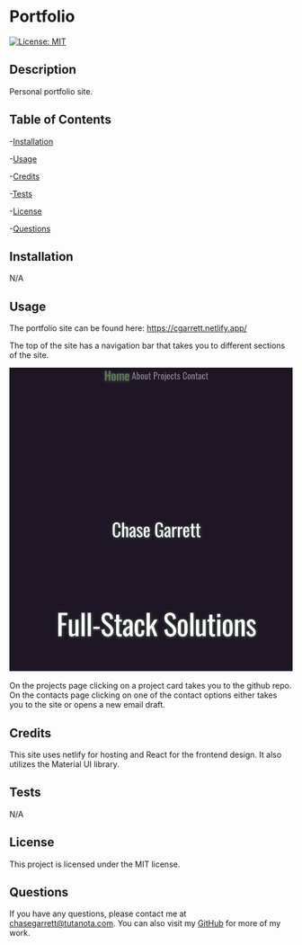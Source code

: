 # Portfolio

[![License: MIT](https://img.shields.io/badge/License-MIT-purple.svg)](https://opensource.org/licenses/MIT)

## Description

Personal portfolio site.

## Table of Contents

-[Installation](#installation)

-[Usage](#usage)

-[Credits](#credits)

-[Tests](#tests)

-[License](#license)

-[Questions](#questions)

## Installation

N/A

## Usage

The portfolio site can be found here: https://cgarrett.netlify.app/

The top of the site has a navigation bar that takes you to different sections of the site.

![Screenshot of the home screen](./images/homescreen.png)

On the projects page clicking on a project card takes you to the github repo. On the contacts page clicking on one of the contact options either takes you to the site or opens a new email draft.

## Credits

This site uses netlify for hosting and React for the frontend design. It also utilizes the Material UI library.

## Tests

N/A

## License

This project is licensed under the MIT license.

## Questions

If you have any questions, please contact me at chasegarrett@tutanota.com. You can also visit my [GitHub](https://github.com/Chase-Garrett) for more of my work.
